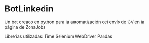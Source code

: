 # BotLinkedin
Un bot creado en python para la automatización del envío de CV en la página de ZonaJobs

Librerias utilizadas:
Time
Selenium
WebDriver
Pandas
